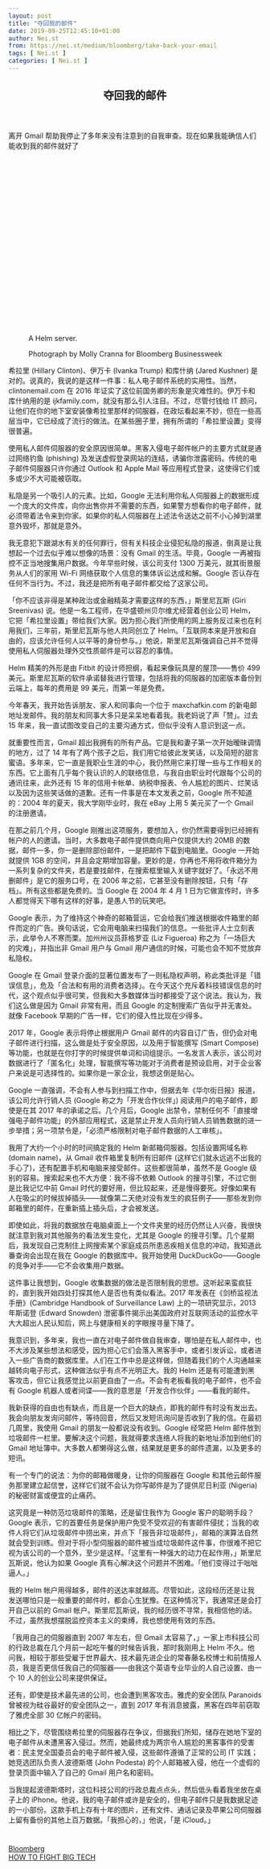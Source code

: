 ```yaml
---
layout: post
title: "夺回我的邮件"
date: 2019-09-25T12:45:10+01:00
author: Nei.st
from: https://nei.st/medium/bloomberg/take-back-your-email
tags: [ Nei.st ]
categories: [ Nei.st ]
---
```


<article class="post-3931 post type-post status-publish format-standard hentry category-bloomberg tag-how-to-fight-big-tech" id="post-3931">
 <header class="page-header medium Archives">
  <div class="page-header__image">
  </div>
  <div class="page-header__content">
   <h1 class="page-title text-align-center">
    夺回我的邮件
   </h1>
  </div>
 </header>
 <div class="entry-content aesop-entry-content" id="post-3931-content">
  <link as="font" crossorigin="anonymous" href="//cdn.jsdelivr.net/gh/0nd1jyU39XQ/_/glyph/font-face/0uIzqoZjSuJfvSBnvgXTcApMtcVhMcpr.woff" rel="preload" type="font/woff"/>
  <link as="font" crossorigin="anonymous" href="//cdn.jsdelivr.net/gh/0nd1jyU39XQ/_/glyph/font-face/1sTnSLZWDKucPX6SAk.woff" rel="preload" type="font/woff"/>
  <p class="blog-post__description">
   离开 Gmail 帮助我停止了多年来没有注意到的自我审查。现在如果我能确信人们能收到我的邮件就好了
  </p>
  <span id="more-3931">
  </span>
  <div class="container img component-image">
   <div class="aspectRatioPlaceholder" style="padding-bottom:66.68181818181818%;height: 0;">
    <div class="progressiveMedia" data-height="1467" data-width="2200">
     <img alt="" class="progressiveMedia-image" data-src="https://cdn.jsdelivr.net/gh/0nd1jyU39XQ/_/img/1/e52bf525ly1g69llr4wubj21p414r761.jpg" src="https://cdn.jsdelivr.net/gh/0nd1jyU39XQ/_/img/1/e52bf525ly1g69llr4wubj21p414r761.jpg"/>
    </div>
   </div>
   <div class="aesop-image-component">
    <figure class="aesop-image-component-image aesop-component-align-center aesop-image-component-caption-left">
     <figcaption class="aesop-image-component-caption">
      <p class="aesop-cap-description">
       A Helm server.
      </p>
      <p class="aesop-cap-cred">
       Photograph by Molly Cranna for Bloomberg Businessweek
      </p>
     </figcaption>
    </figure>
   </div>
  </div>
  <p>
   希拉里 (Hillary Clinton)、伊万卡 (Ivanka Trump) 和库什纳 (Jared Kushner) 是对的。说真的，我说的是这样一件事：私人电子邮件系统的实用性。当然，clintonemail.com 在 2016 年证实了这位前国务卿的形象是灾难性的。伊万卡和库什纳用的是 ijkfamily.com，就没有那么引人注目。不过，尽管付钱给 IT 顾问，让他们在你的地下室安装像希拉里那样的伺服器，在政坛看起来不妙，但在一些高层当中，它已经成了流行的做法。在某些圈子里，拥有所谓的「希拉里设置」变得很普遍。
  </p>
  <p>
   使用私人邮件伺服器的安全原因很简单。黑客入侵电子邮件帐户的主要方式就是通过网络钓鱼 (phishing) 及发送虚假登录网站的连结，诱骗你泄露密码。传统的电子邮件伺服器只许你通过 Outlook 和 Apple Mail 等应用程式登录，这使得它们或多或少不大可能被窃取。
  </p>
  <p>
   私隐是另一个吸引人的元素。比如，Google 无法利用你私人伺服器上的数据形成一个庞大的文件库，向你出售你并不需要的东西，如果警方想看你的电子邮件，就必须带着法令来到你家。如果你的私人伺服器在上述法令送达之前不小心掉到湖里意外毁坏，那就是意外。
  </p>
  <p>
   我无意犯下跟湖水有关的任何罪行，但有关科技企业侵犯私隐的报道，倒真是让我想起一个过去似乎难以想像的场景：没有 Gmail 的生活。毕竟，Google 一再被指控不正当地搜集用户数据。今年早些时候，该公司支付 1300 万美元，就其街景服务从人们的家用 Wi-Fi 网络获取个人信息的集体诉讼达成和解。Google 否认存在任何不当行为。不过，我还是把所有电子邮件都交给了这家公司。
  </p>
  <p>
   「你不应该非得是某种政治或金融精英才需要这样的东西，」斯里尼瓦斯 (Giri Sreenivas) 说。他是一名工程师，在华盛顿州贝尔维尤经营着创业公司 Helm，它把「希拉里设置」带给我们大家。因为担心我们所使用的网上服务反过来也在利用我们，三年前，斯里尼瓦斯与他人共同创立了 Helm。「互联网本来是开放和自由的，应该允许任何人以平等的身份参与。」他说，斯里尼瓦斯强调自己并不觉得使用私人伺服器处理外交性质邮件是可以容忍的事情。
  </p>
  <div class="code-block code-block-1" style="margin: 8px 0; clear: both;">
   <div class="container ads_KbHEVhh8Rw">
    <div class="card card--blog post-sidebar">
     <div class="card-body">
      <div class="logo_ngcontent-kty-0">
      </div>
      <div class="iframe-blocker U6XAMK63Vh00WqvF2BacIQ">
       <div class="background-h60B">
       </div>
       <div class="WumZiPCS4MeMw4pxQ">
       </div>
      </div>
     </div>
     <div class="card-footer">
      <div class="card-footer-wrapper" layout="row bottom-left">
      </div>
     </div>
    </div>
   </div>
  </div>
  <p>
   Helm 精美的外形是由 Fitbit 的设计师担纲，看起来像玩具屋的屋顶——售价 499 美元。斯里尼瓦斯的软件承诺替我进行管理，包括将我的伺服器的加密版本备份到云端上，每年的费用是 99 美元，而第一年是免费。
  </p>
  <p>
   今年春天，我开始告诉朋友、家人和同事向一个位于 maxchafkin.com 的新电邮地址发邮件。我的朋友和同事大多只是呆呆地看着我。我老妈说了声「赞」。过去 15 年来，我一直试图改变自己的主要沟通方式，但似乎没有人意识到这一点。
  </p>
  <p>
   就重要性而言，Gmail 超出我拥有的所有产品。它是我和妻子第一次开始暧昧调情的地方，过了 14 年有了两个孩子之后，我们用它给彼此发笑话，以及简短的甜言蜜语。多年来，它一直是我职业生涯的中心，我仍然用它来打理一些与工作相关的东西。它上面有几乎每个我认识的人的联络信息，与我自由职业时代跟每个公司的通讯往来，此外还有 15 年的信用卡帐单、纳税申报表、令人尴尬的图片、烂笑话以及因为这些笑话做的道歉。还有一件事是在本文发表之前，Google 所不知道的：2004 年的夏天，我大学刚毕业时，我在 eBay 上用 5 美元买了一个 Gmail 的注册邀请。
  </p>
  <p>
   在那之前几个月，Google 刚推出这项服务，要想加入，你仍然需要得到已经拥有帐户的人的邀请。当时，大多数电子邮件提供商向用户仅提供大约 20MB 的数据，邮件一多，你一是删除部份邮件，一是把邮件下载到电脑里。Google 一开始就提供 1GB 的空间，并且会定期增加容量。更妙的是，你再也不用将收件箱分为一系列复杂的文件夹，若是要找邮件，在搜索框里输入关键字就好了。「永远不用删邮件」是它的服务口号，在 2006 年之前，它甚至没有删除按钮，只有「存档」。所有这些都是免费的。当 Google 在 2004 年 4 月 1 日为它做宣传时，许多人都觉得天下哪有这样的好事，是愚人节的玩笑吧。
  </p>
  <p>
   Google 表示，为了维持这个神奇的邮箱营运，它会给我们推送根据收件箱里的邮件而定的广告。换句话说，它会用电脑来扫描我们的信息。一些批评人士立刻表示，此举令人不寒而栗。加州州议员菲格罗亚 (Liz Figueroa) 称之为「一场巨大的灾难」，并指出非 Gmail 用户与 Gmail 用户通信的时候，可能也会不知不觉放弃私隐权。
  </p>
  <p>
   Google 在 Gmail 登录介面的显著位置发布了一则私隐权声明，称此类批评是「错误信息」，危及「合法和有用的消费者选择」。在今天这个充斥着科技错误信息的时代，这个观点似乎很可笑，但我和大多数媒体当时都接受了这个说法。我认为，我们这么做是因为 Gmail 非常有用，而且 Google 的定制搜索广告似乎并无害处。就像 Facebook 早期的广告一样，它们的侵入性比现在少得多。
  </p>
  <div class="code-block code-block-1" style="margin: 8px 0; clear: both;">
   <div class="container ads_KbHEVhh8Rw">
    <div class="card card--blog post-sidebar">
     <div class="card-body">
      <div class="logo_ngcontent-kty-0">
      </div>
      <div class="iframe-blocker U6XAMK63Vh00WqvF2BacIQ">
       <div class="background-h60B">
       </div>
       <div class="WumZiPCS4MeMw4pxQ">
       </div>
      </div>
     </div>
     <div class="card-footer">
      <div class="card-footer-wrapper" layout="row bottom-left">
      </div>
     </div>
    </div>
   </div>
  </div>
  <p>
   2017 年，Google 表示将停止根据用户 Gmail 邮件的内容自订广告，但仍会对电子邮件进行扫描，这么做是处于安全原因，以及用于智能撰写 (Smart Compose) 等功能，也就是在你打字的时候提供单词和词组提示。一名发言人表示，该公司对数据进行了「匿名化」处理，智能撰写等功能对于消费者是预设启用，对于企业客户来说是可选择性的。如果你是一家企业，我想这倒是贴心。
  </p>
  <p>
   Google 一直强调，不会有人参与到扫描工作中，但据去年《华尔街日报》报道，该公司允许行销人员 (Google 称之为「开发合作伙伴」) 阅读用户的电子邮件，即使是在其 2017 年的承诺之后。几个月后，Google 出禁令，禁制任何不「直接增强电子邮件功能」的外部应用程式，这是禁止开发人员向行销人员销售数据的进一步举措；另一项禁令是，「必须严格限制对电子邮件数据的人工审核」。
  </p>
  <p>
   我用了大约一个小时的时间搞定我的 Helm 新邮箱伺服器。包括设置网域名称 (domain name)，从 Gmail 收件箱里复制所有旧邮件 (这样它们就永远逃不出我的手心了)，还有配置手机和电脑来接受邮件。这些都很简单，虽然不是 Google 级别的容易。搜索起来也不大方便：我不得不依赖 Outlook 的搜寻引擎，不过它倒是比我记忆中前 Gmail 时代的要好用，但比较起来，还是慢得要死。好像如果有人在吸尘的时候拔掉插头——就像第二天绝对没有发生的疯狂例子——那些发到你邮箱里的邮件，在重新插上插头后，才会被发送。
  </p>
  <p>
   即使如此，将我的数据放在电脑桌面上一个文件夹里的经历仍然让人兴奋，我很快就注意到我对其他服务的看法发生变化，尤其是 Google 的搜寻引擎。几个星期后，我发现自己克制住上网搜索某个家庭成员所患恶疾相关信息的冲动，我知道此番查询会出现在我在 Google 的数据库中。我开始使用 DuckDuckGo——Google 的竞争对手——它不会收集用户数据。
  </p>
  <p>
   这件事让我想到，Google 收集数据的做法是否限制我的思想。这听起来蛮疯狂的，直到我开始四处打探其他人是否也有类似看法。2017 年发表在《剑桥监视法手册》(Cambridge Handbook of Surveillance Law) 上的一项研究显示，2013 年斯诺登 (Edward Snowden) 泄密事件揭示出美国政府对互联网活动的监控水平大大超出人民认知后，网上与健康相关的字眼搜寻量下降了。
  </p>
  <p>
   我意识到，多年来，我也一直在对电子邮件做自我审查，哪怕是在私人邮件中，也不大涉及某些想法和感受，因为担心它们会落入黑客手中，或者引发诉讼，或者进入一些广告商的数据库里。人们在工作中总是这样做，但随着我们的个人沟通越来越转向电子形式，这种做法似乎有点不光明正大。我的 Helm 还是有可能遭到黑客攻击，但它让我感觉比以前更自由了一点。不会有老板看我的电子邮件，也不会有 Google 机器人或者间谍——我的意思是「开发合作伙伴」——看我的邮件。
  </p>
  <div class="code-block code-block-1" style="margin: 8px 0; clear: both;">
   <div class="container ads_KbHEVhh8Rw">
    <div class="card card--blog post-sidebar">
     <div class="card-body">
      <div class="logo_ngcontent-kty-0">
      </div>
      <div class="iframe-blocker U6XAMK63Vh00WqvF2BacIQ">
       <div class="background-h60B">
       </div>
       <div class="WumZiPCS4MeMw4pxQ">
       </div>
      </div>
     </div>
     <div class="card-footer">
      <div class="card-footer-wrapper" layout="row bottom-left">
      </div>
     </div>
    </div>
   </div>
  </div>
  <p>
   我新获得的自由也有缺点，而且是一个巨大的缺点，即我的邮件有时没有发出去。我会向朋友发询问邮件，等待回音，然后又发短讯询问是否收到了我的信。在最初几周里，我使用 Gmail 的朋友一般都说没有收到。Google 经常把 Helm 邮件放到垃圾邮件一栏里。要解决这个问题，我就得要求连络人将我的新地址添加到他们的 Gmail 地址簿中。大多数人都懒得这么做，结果就是更多的邮件遗漏，以及更多的短讯。
  </p>
  <p>
   有一个专门的说法：为你的邮箱做暖身，让你的伺服器在 Google 和其他云邮件服务那里建立起信誉，这样它们就不会认为你写邮件是为了提供尼日利亚 (Nigeria) 的秘密财富或便宜的止痛药。
  </p>
  <p>
   这究竟是一种防范垃圾邮件的策略，还是留住我作为 Google 客户的聪明手段？Google 表示，它的首要任务是保护用户免受不受欢迎的有害邮件侵扰；当我的收件人将它们从垃圾邮件中捞出来，并点下「报告非垃圾邮件」，邮箱的演算法自然就会受到训练。但对于将小型伺服器的邮件被当成垃圾邮件这件事，你很难不把它视为该公司的一个意外，至少是这样。「这里有一种强大的动力在起作用，」斯里尼瓦斯说，他认为如果 Google 真有心解决这个问题并不困难。「他们变得过于咄咄逼人。」
  </p>
  <p>
   我的 Helm 帐户用得越多，邮件的送达率就越高。尽管如此，这段经历还是让我发送哪怕只是一般重要的邮件时，都会心生犹豫。在这种情况下，我通常还是会打开自己以前的 Gmail 帐户。斯里尼瓦斯说，我的经历很不寻常，我相信他的话。不过，虽然我想摆脱监控资本主义的束缚，我也想使用有效的东西。
  </p>
  <p>
   「我用自己的伺服器直到 2007 年左右，但 Gmail 太容易了，」一家上市科技公司的行政总裁在几个月前一起吃午餐的时候告诉我，那时我刚用上 Helm 不久。他问我，相较于那些受雇于世界最大、技术最先进企业的常春藤名校博士和前情报人员，我是否更信任我自己的伺服器——由我这个英语专业毕业的人自己设置、由一个 10 人的创业公司来提供保证。
  </p>
  <p>
   还有，即使是技术最先进的公司，也会遭到黑客攻击。雅虎的安全团队 Paranoids 曾被视为硅谷最好的安全团队之一，直到 2017 年有消息披露，黑客在四年前窃取了雅虎全部 30 亿帐户的密码。
  </p>
  <div class="code-block code-block-1" style="margin: 8px 0; clear: both;">
   <div class="container ads_KbHEVhh8Rw">
    <div class="card card--blog post-sidebar">
     <div class="card-body">
      <div class="logo_ngcontent-kty-0">
      </div>
      <div class="iframe-blocker U6XAMK63Vh00WqvF2BacIQ">
       <div class="background-h60B">
       </div>
       <div class="WumZiPCS4MeMw4pxQ">
       </div>
      </div>
     </div>
     <div class="card-footer">
      <div class="card-footer-wrapper" layout="row bottom-left">
      </div>
     </div>
    </div>
   </div>
  </div>
  <p>
   相比之下，尽管围绕希拉里的伺服器存在争议，但据我们所知，储存在她地下室的电子邮件从未遭黑客入侵过。然而，她最终成为两宗令人尴尬的黑客事件的受害者：民主党全国委员会的电子邮件被入侵，这些邮件遵循了正常的公司 IT 实践；她竞选团队负责人波德斯塔 (John Podesta) 的个人邮箱被入侵，他在一个虚假的登录页面中输入了自己的 Gmail 用户名和密码。
  </p>
  <p>
   当我提起波德斯塔时，这位科技公司的行政总裁点点头，然后低头看着我坐放在桌子上的 iPhone。他说，我的电子邮件或许是安全的，但电子邮件只是我数据足迹的一小部份。这款手机上存有十年的图片，还有文件、通话记录及苹果公司伺服器上留有备份的其他上百万数据。「我担心的，」他说，「是 iCloud。」
  </p>
  <div class="container ag ah">
   <div class="fe n el">
    <a class="dt du bn bo bp bq br bs bt bu dv dw bx by dx dy" href="https://nei.st/medium/bloomberg-businessweek?source=https://www.bloomberg.com/news/features/2019-08-06/you-should-use-a-private-email-server-google-makes-it-hard">
     <div class="c ff fg ag ah fh el fi fj ce fk fl fm fn fo fp fq fr fs ft fu">
      <div class="bs em en eo ep eq fv ah fw fg ag bm eu fx q fy fz p ac">
      </div>
     </div>
    </a>
   </div>
  </div>
  <div class="code-block code-block-2" style="margin: 8px 0; clear: both;">
   <br/>
   <div class="container ads_KbHEVhh8Rw">
    <div class="card card--blog post-sidebar">
     <div class="card-body">
      <div class="logo_ngcontent-kty-0">
      </div>
      <div class="iframe-blocker U6XAMK63Vh00WqvF2BacIQ">
       <div class="background-h60B">
       </div>
       <div class="WumZiPCS4MeMw4pxQ">
       </div>
      </div>
     </div>
     <div class="card-footer">
      <div class="card-footer-wrapper" layout="row bottom-left">
      </div>
     </div>
    </div>
   </div>
  </div>
 </div>
 <footer class="entry-footer">
  <div class="categories icon-link">
   <a href="https://nei.st/category/medium/bloomberg" rel="category tag">
    Bloomberg
   </a>
  </div>
  <div class="tags icon-link">
   <a href="https://nei.st/tag/how-to-fight-big-tech" rel="tag">
    HOW TO FIGHT BIG TECH
   </a>
  </div>
 </footer>
</article>

